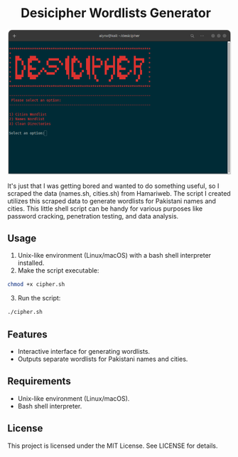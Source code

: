 <h1 style="margin-left: 30px;">Desicipher Wordlists Generator</h1>

![Desicipher](https://raw.githubusercontent.com/V3rB0se/Desi-Cipher/main/img/desicipher_232-15.png)

It's just that I was getting bored and wanted to do something useful, so I scraped the data (names.sh, cities.sh) from Hamariweb. The script I created utilizes this scraped data to generate wordlists for Pakistani names and cities. This little shell script can be handy for various purposes like password cracking, penetration testing, and data analysis.

## Usage 
1. Unix-like environment (Linux/macOS) with a bash shell interpreter installed.
2. Make the script executable:

```bash
chmod +x cipher.sh
```
3. Run the script:

```bash
./cipher.sh
```

## Features

<ul>
  <li>Interactive interface for generating wordlists.</li>
  <li>Outputs separate wordlists for Pakistani names and cities.</li>
</ul>

## Requirements

<ul>
  <li>Unix-like environment (Linux/macOS).</li>
  <li>Bash shell interpreter.</li>
</ul>

## License

This project is licensed under the MIT License. See LICENSE for details.



